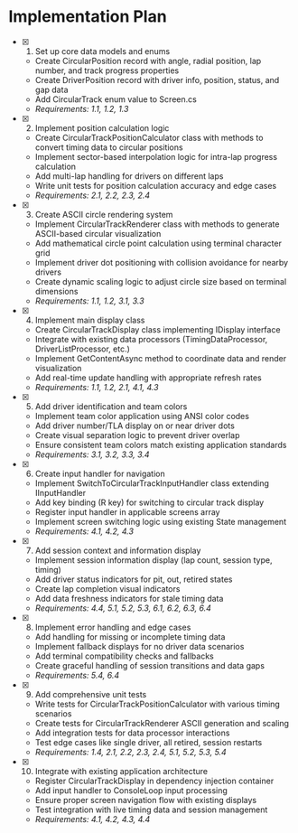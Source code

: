 # Implementation Plan

- [x] 1. Set up core data models and enums
  - Create CircularPosition record with angle, radial position, lap number, and track progress properties
  - Create DriverPosition record with driver info, position, status, and gap data
  - Add CircularTrack enum value to Screen.cs
  - _Requirements: 1.1, 1.2, 1.3_

- [x] 2. Implement position calculation logic
  - Create CircularTrackPositionCalculator class with methods to convert timing data to circular positions
  - Implement sector-based interpolation logic for intra-lap progress calculation
  - Add multi-lap handling for drivers on different laps
  - Write unit tests for position calculation accuracy and edge cases
  - _Requirements: 2.1, 2.2, 2.3, 2.4_

- [x] 3. Create ASCII circle rendering system
  - Implement CircularTrackRenderer class with methods to generate ASCII-based circular visualization
  - Add mathematical circle point calculation using terminal character grid
  - Implement driver dot positioning with collision avoidance for nearby drivers
  - Create dynamic scaling logic to adjust circle size based on terminal dimensions
  - _Requirements: 1.1, 1.2, 3.1, 3.3_

- [x] 4. Implement main display class
  - Create CircularTrackDisplay class implementing IDisplay interface
  - Integrate with existing data processors (TimingDataProcessor, DriverListProcessor, etc.)
  - Implement GetContentAsync method to coordinate data and render visualization
  - Add real-time update handling with appropriate refresh rates
  - _Requirements: 1.1, 1.2, 2.1, 4.1, 4.3_

- [x] 5. Add driver identification and team colors
  - Implement team color application using ANSI color codes
  - Add driver number/TLA display on or near driver dots
  - Create visual separation logic to prevent driver overlap
  - Ensure consistent team colors match existing application standards
  - _Requirements: 3.1, 3.2, 3.3, 3.4_

- [x] 6. Create input handler for navigation
  - Implement SwitchToCircularTrackInputHandler class extending IInputHandler
  - Add key binding (R key) for switching to circular track display
  - Register input handler in applicable screens array
  - Implement screen switching logic using existing State management
  - _Requirements: 4.1, 4.2, 4.3_

- [x] 7. Add session context and information display
  - Implement session information display (lap count, session type, timing)
  - Add driver status indicators for pit, out, retired states
  - Create lap completion visual indicators
  - Add data freshness indicators for stale timing data
  - _Requirements: 4.4, 5.1, 5.2, 5.3, 6.1, 6.2, 6.3, 6.4_

- [x] 8. Implement error handling and edge cases
  - Add handling for missing or incomplete timing data
  - Implement fallback displays for no driver data scenarios
  - Add terminal compatibility checks and fallbacks
  - Create graceful handling of session transitions and data gaps
  - _Requirements: 5.4, 6.4_

- [x] 9. Add comprehensive unit tests
  - Write tests for CircularTrackPositionCalculator with various timing scenarios
  - Create tests for CircularTrackRenderer ASCII generation and scaling
  - Add integration tests for data processor interactions
  - Test edge cases like single driver, all retired, session restarts
  - _Requirements: 1.4, 2.1, 2.2, 2.3, 2.4, 5.1, 5.2, 5.3, 5.4_

- [x] 10. Integrate with existing application architecture
  - Register CircularTrackDisplay in dependency injection container
  - Add input handler to ConsoleLoop input processing
  - Ensure proper screen navigation flow with existing displays
  - Test integration with live timing data and session management
  - _Requirements: 4.1, 4.2, 4.3, 4.4_